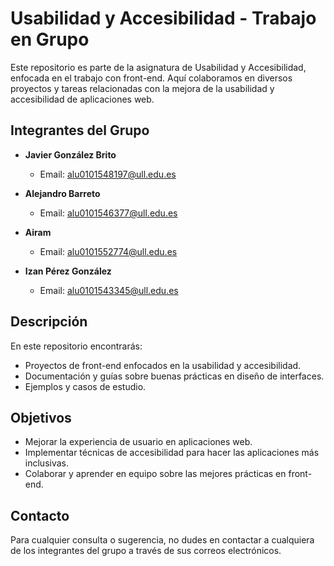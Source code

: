 # Usabilidad y Accesibilidad - Trabajo en Grupo

Este repositorio es parte de la asignatura de Usabilidad y Accesibilidad, enfocada en el trabajo con front-end. Aquí colaboramos en diversos proyectos y tareas relacionadas con la mejora de la usabilidad y accesibilidad de aplicaciones web.

## Integrantes del Grupo

- **Javier González Brito**
  - Email: alu0101548197@ull.edu.es

- **Alejandro Barreto**
  - Email: alu0101546377@ull.edu.es

- **Airam**
  - Email: alu0101552774@ull.edu.es

- **Izan Pérez González**
  - Email: alu0101543345@ull.edu.es

## Descripción

En este repositorio encontrarás:

- Proyectos de front-end enfocados en la usabilidad y accesibilidad.
- Documentación y guías sobre buenas prácticas en diseño de interfaces.
- Ejemplos y casos de estudio.

## Objetivos

- Mejorar la experiencia de usuario en aplicaciones web.
- Implementar técnicas de accesibilidad para hacer las aplicaciones más inclusivas.
- Colaborar y aprender en equipo sobre las mejores prácticas en front-end.

## Contacto

Para cualquier consulta o sugerencia, no dudes en contactar a cualquiera de los integrantes del grupo a través de sus correos electrónicos.
